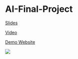 # AI-Final-Project

[Slides](Project_Team07.pdf)

[Video](https://youtu.be/wCParWOSb5I)

[Demo Website](https://lashhw.github.io/AI-Final-Project/)

![](https://i.imgur.com/egVkCTU.png)
